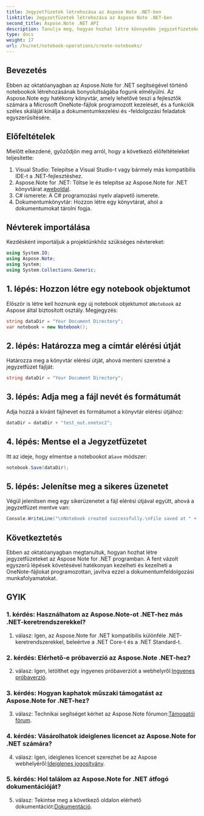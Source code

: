 ```yaml
---
title: Jegyzetfüzetek létrehozása az Aspose Note .NET-ben
linktitle: Jegyzetfüzetek létrehozása az Aspose Note .NET-ben
second_title: Aspose.Note .NET API
description: Tanulja meg, hogyan hozhat létre könnyedén jegyzetfüzeteket az Aspose Note .NET-ben. Fokozza most a dokumentumfeldolgozási munkafolyamatokat.
type: docs
weight: 17
url: /hu/net/notebook-operations/create-notebooks/
---
```

## Bevezetés

Ebben az oktatóanyagban az Aspose.Note for .NET segítségével történő notebookok létrehozásának bonyolultságába fogunk elmélyülni. Az Aspose.Note egy hatékony könyvtár, amely lehetővé teszi a fejlesztők számára a Microsoft OneNote-fájlok programozott kezelését, és a funkciók széles skáláját kínálja a dokumentumkezelési és -feldolgozási feladatok egyszerűsítésére.

## Előfeltételek

Mielőtt elkezdené, győződjön meg arról, hogy a következő előfeltételeket teljesítette:

1. Visual Studio: Telepítse a Visual Studio-t vagy bármely más kompatibilis IDE-t a .NET-fejlesztéshez.
2.  Aspose.Note for .NET: Töltse le és telepítse az Aspose.Note for .NET könyvtárat a[weboldal](https://releases.aspose.com/note/net/).
3. C# ismerete: A C# programozási nyelv alapvető ismerete.
4. Dokumentumkönyvtár: Hozzon létre egy könyvtárat, ahol a dokumentumokat tárolni fogja.

## Névterek importálása

Kezdésként importáljuk a projektünkhöz szükséges névtereket:

```csharp
using System.IO;
using Aspose.Note;
using System;
using System.Collections.Generic;
```

## 1. lépés: Hozzon létre egy notebook objektumot

 Először is létre kell hoznunk egy új notebook objektumot a`Notebook` az Aspose által biztosított osztály. Megjegyzés:

```csharp
string dataDir = "Your Document Directory";
var notebook = new Notebook();
```

## 2. lépés: Határozza meg a címtár elérési útját

Határozza meg a könyvtár elérési útját, ahová menteni szeretné a jegyzetfüzet fájlját:

```csharp
string dataDir = "Your Document Directory";
```

## 3. lépés: Adja meg a fájl nevét és formátumát

Adja hozzá a kívánt fájlnevet és formátumot a könyvtár elérési útjához:

```csharp
dataDir = dataDir + "test_out.onetoc2";
```

## 4. lépés: Mentse el a Jegyzetfüzetet

 Itt az ideje, hogy elmentse a notebookot a`Save` módszer:

```csharp
notebook.Save(dataDir);
```

## 5. lépés: Jelenítse meg a sikeres üzenetet

Végül jelenítsen meg egy sikerüzenetet a fájl elérési útjával együtt, ahová a jegyzetfüzet mentve van:

```csharp
Console.WriteLine("\nNotebook created successfully.\nFile saved at " + dataDir);
```

## Következtetés

Ebben az oktatóanyagban megtanultuk, hogyan hozhat létre jegyzetfüzeteket az Aspose Note for .NET programban. A fent vázolt egyszerű lépések követésével hatékonyan kezelheti és kezelheti a OneNote-fájlokat programozottan, javítva ezzel a dokumentumfeldolgozási munkafolyamatokat.

## GYIK

### 1. kérdés: Használhatom az Aspose.Note-ot .NET-hez más .NET-keretrendszerekkel?

1. válasz: Igen, az Aspose.Note for .NET kompatibilis különféle .NET-keretrendszerekkel, beleértve a .NET Core-t és a .NET Standard-t.

### 2. kérdés: Elérhető-e próbaverzió az Aspose.Note .NET-hez?

 2. válasz: Igen, letölthet egy ingyenes próbaverziót a webhelyről:[Ingyenes próbaverzió](https://releases.aspose.com/).

### 3. kérdés: Hogyan kaphatok műszaki támogatást az Aspose.Note for .NET-hez?

 3. válasz: Technikai segítséget kérhet az Aspose.Note fórumon:[Támogatói fórum](https://forum.aspose.com/c/note/28).

### 4. kérdés: Vásárolhatok ideiglenes licencet az Aspose.Note for .NET számára?

4. válasz: Igen, ideiglenes licencet szerezhet be az Aspose webhelyéről:[Ideiglenes jogosítvány](https://purchase.aspose.com/temporary-license/).

### 5. kérdés: Hol találom az Aspose.Note for .NET átfogó dokumentációját?

 5. válasz: Tekintse meg a következő oldalon elérhető dokumentációt:[Dokumentáció](https://reference.aspose.com/note/net/).


